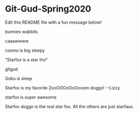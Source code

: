 # Git-Gud-Spring2020
Edit this README file with a fun message below!

bunnies wabbits

caaawwww

cosmo is big sleepy

"Starfox is a star tho" 

gitgud

Goku is sleep

Starfox is my favorite ZooOOOoOoOooom doggo! --Lizzy

starfox is super awesome

Starfox doggo is the real star fox. All the others are just starfaux.
